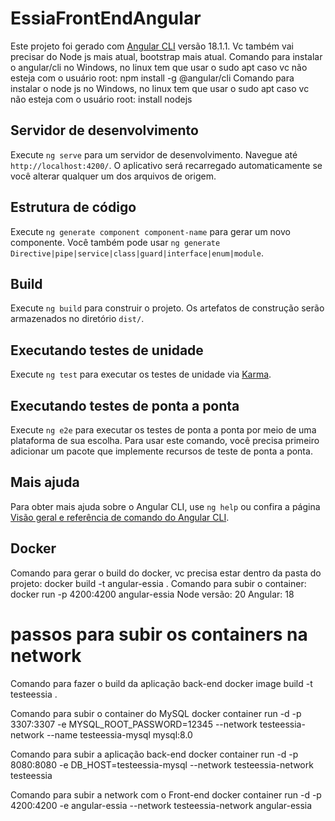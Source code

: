 # EssiaFrontEndAngular

Este projeto foi gerado com [Angular CLI](https://github.com/angular/angular-cli) versão 18.1.1.
Vc também vai precisar do Node js mais atual, bootstrap mais atual.
Comando para instalar o angular/cli no Windows, no linux tem que usar o sudo apt caso vc não esteja com o usuário root: npm install -g @angular/cli
Comando para instalar o node js no Windows, no linux tem que usar o sudo apt caso vc não esteja com o usuário root: install nodejs

## Servidor de desenvolvimento

Execute `ng serve` para um servidor de desenvolvimento. Navegue até `http://localhost:4200/`. O aplicativo será recarregado automaticamente se você alterar qualquer um dos arquivos de origem.

## Estrutura de código

Execute `ng generate component component-name` para gerar um novo componente. Você também pode usar `ng generate Directive|pipe|service|class|guard|interface|enum|module`.

## Build

Execute `ng build` para construir o projeto. Os artefatos de construção serão armazenados no diretório `dist/`.

## Executando testes de unidade

Execute `ng test` para executar os testes de unidade via [Karma](https://karma-runner.github.io).

## Executando testes de ponta a ponta

Execute `ng e2e` para executar os testes de ponta a ponta por meio de uma plataforma de sua escolha. Para usar este comando, você precisa primeiro adicionar um pacote que implemente recursos de teste de ponta a ponta.

## Mais ajuda

Para obter mais ajuda sobre o Angular CLI, use `ng help` ou confira a página [Visão geral e referência de comando do Angular CLI](https://angular.dev/tools/cli).

## Docker
Comando para gerar o build do docker, vc precisa estar dentro da pasta do projeto: docker build -t angular-essia .
Comando para subir o container: docker run -p 4200:4200 angular-essia
Node versão: 20
Angular: 18

# passos para subir os containers na network
Comando para fazer o build da aplicação back-end
docker image build -t testeessia .

Comando para subir o container do MySQL
docker container run -d -p 3307:3307 -e MYSQL_ROOT_PASSWORD=12345 --network testeessia-network --name testeessia-mysql mysql:8.0

Comando para subir a aplicação back-end
docker container run -d -p 8080:8080 -e DB_HOST=testeessia-mysql --network testeessia-network  testeessia


Comando para subir a network com o Front-end
docker container run -d -p 4200:4200 -e angular-essia --network testeessia-network  angular-essia 
